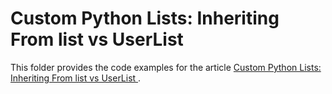 # Custom Python Lists: Inheriting From list vs UserList

This folder provides the code examples for the article [Custom Python Lists: Inheriting From list vs UserList
](https://realpython.com/inherit-python-list/).